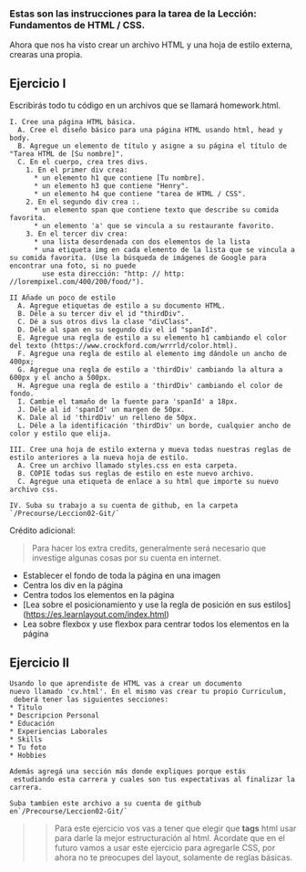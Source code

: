 ### Estas son las instrucciones para la tarea de la Lección: Fundamentos de HTML / CSS.

Ahora que nos ha visto crear un archivo HTML y una hoja de estilo externa, crearas una propia.

## Ejercicio I
  
Escribirás todo tu código en un archivos que se llamará homework.html.
```
I. Cree una página HTML básica.
  A. Cree el diseño básico para una página HTML usando html, head y body.
  B. Agregue un elemento de título y asigne a su página el título de "Tarea HTML de [Su nombre]".
  C. En el cuerpo, crea tres divs.
    1. En el primer div crea:
      * un elemento h1 que contiene [Tu nombre].
      * un elemento h3 que contiene "Henry".
      * un elemento h4 que contiene "tarea de HTML / CSS".
    2. En el segundo div crea :.
      * un elemento span que contiene texto que describe su comida favorita.
      * un elemento 'a' que se vincula a su restaurante favorito.
    3. En el tercer div crea:
      * una lista desordenada con dos elementos de la lista
      * una etiqueta img en cada elemento de la lista que se vincula a su comida favorita. (Use la búsqueda de imágenes de Google para encontrar una foto, si no puede
        use esta dirección: "http: // http: //lorempixel.com/400/200/food/").
```

```
II Añade un poco de estilo
  A. Agregue etiquetas de estilo a su documento HTML.
  B. Déle a su tercer div el id "thirdDiv".
  C. Dé a sus otros divs la clase "divClass".
  D. Déle al span en su segundo div el id "spanId".
  E. Agregue una regla de estilo a su elemento h1 cambiando el color del texto (https://www.crockford.com/wrrrld/color.html).
  F. Agregue una regla de estilo al elemento img dándole un ancho de 400px;
  G. Agregue una regla de estilo a 'thirdDiv' cambiando la altura a 600px y el ancho a 500px.
  H. Agregue una regla de estilo a 'thirdDiv' cambiando el color de fondo.
  I. Cambie el tamaño de la fuente para 'spanId' a 18px.
  J. Déle al id 'spanId' un margen de 50px.
  K. Dale al id 'thirdDiv' un relleno de 50px.
  L. Déle a la identificación 'thirdDiv' un borde, cualquier ancho de color y estilo que elija.
```

```
III. Cree una hoja de estilo externa y mueva todas nuestras reglas de estilo anteriores a la nueva hoja de estilo.
  A. Cree un archivo llamado styles.css en esta carpeta.
  B. COPIE todas sus reglas de estilo en este nuevo archivo.
  C. Agregue una etiqueta de enlace a su html que importe su nuevo archivo css.
```

```
IV. Suba su trabajo a su cuenta de github, en la carpeta `/Precourse/Leccion02-Git/`
```

Crédito adicional:
>   Para hacer los extra credits, generalmente será necesario 
que investige algunas cosas por su cuenta en internet.
  
  * Establecer el fondo de toda la página en una imagen
  * Centra los div en la página
  * Centra todos los elementos en la página
  * [Lea sobre el posicionamiento y use la regla de posición en sus estilos]
(https://es.learnlayout.com/index.html)
  * Lea sobre flexbox y use flexbox para centrar todos los elementos en la página

## Ejercicio II

```
Usando lo que aprendiste de HTML vas a crear un documento 
nuevo llamado 'cv.html'. En el mismo vas crear tu propio Curriculum,
 deberá tener las siguientes secciones:
* Titulo
* Descripcion Personal
* Educación
* Experiencias Laborales
* Skills
* Tu foto
* Hobbies

Además agregá una sección más donde expliques porque estás
 estudiando esta carrera y cuales son tus expectativas al finalizar la carrera.

Suba tambien este archivo a su cuenta de github en`/Precourse/Leccion02-Git/`

```

>> Para este ejercicio vos vas a tener que elegir que 
**tags** html usar para darle la mejor estructuración al html.
 Acordate que en el futuro vamos a usar este ejercicio para 
agregarle CSS, por ahora no te preocupes del layout, solamente de reglas básicas.


